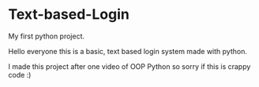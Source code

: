# Text-based-Login
My first python project.

Hello everyone this is a basic, text based login system made with python.

I made this project after one video of OOP Python so sorry if this is crappy code :)
